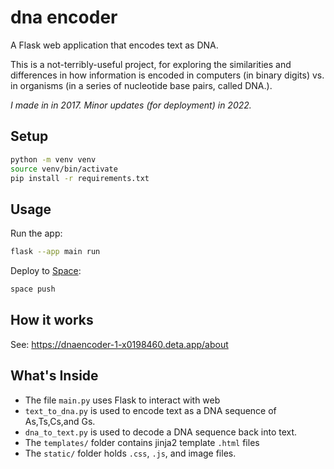 # dna encoder

A Flask web application that encodes text as DNA.

This is a not-terribly-useful project, for exploring the similarities and differences in how information is encoded in computers (in binary digits) vs. in organisms (in a series of nucleotide base pairs, called DNA.).

_I made in in 2017. Minor updates (for deployment) in 2022._

## Setup

```sh
python -m venv venv
source venv/bin/activate
pip install -r requirements.txt
```

## Usage

Run the app:

```sh
flask --app main run
```

Deploy to [Space](https://deta.space/docs/en/introduction/start):

```sh
space push
```

## How it works

See: https://dnaencoder-1-x0198460.deta.app/about

## What's Inside

- The file `main.py` uses Flask to interact with web
- `text_to_dna.py` is used to encode text as a DNA sequence of As,Ts,Cs,and Gs.
- `dna_to_text.py` is used to decode a DNA sequence back into text.
- The `templates/` folder contains jinja2 template `.html` files
- The `static/` folder holds `.css`, `.js`, and image files.
